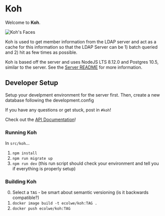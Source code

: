 # Koh

Welcome to __Koh__.

![Koh's Faces](https://vignette.wikia.nocookie.net/avatar/images/9/9c/Koh%27s_faces.png)

Koh is used to get member information from the LDAP server and act as a cache for this information so that the LDAP Server can be 1) batch queried and 2) hit as few times as possible.

Koh is based off the server and uses NodeJS LTS 8.12.0 and Postgres 10.5, similar to the server. See the [Server README](../server/README.md) for more information.

## Developer Setup

Setup your develpment environment for the server first. Then, create a new database following the development.config

If you have any questions or get stuck, post in `#koh`!

Check out the [API Documentation](docs)!

### Running Koh
In `src/koh`...
1. `npm install`
2. `npm run migrate up`
3. `npm run dev` (this run script should check your environment and tell you if everything is properly setup)

### Building Koh

0. Select a `TAG` - be smart about semantic versioning (is it backwards compatible?)
1. `docker image build -t ecolwe/koh:TAG .`
2. `docker push ecolwe/koh:TAG`
